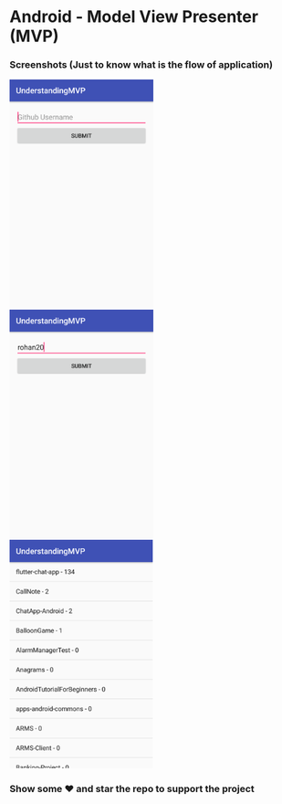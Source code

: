 
# Android - Model View Presenter (MVP)

### Screenshots (Just to know what is the flow of application) 

<img src = "./Screenshot_Login_UI.png" height = "400"/> <img src = "./Screenshot_Login_Validation.png" height = "400"/> <img src = "./Screenshot_Repos_Loaded.png" height = "400"/>

### Show some :heart: and star the repo to support the project

